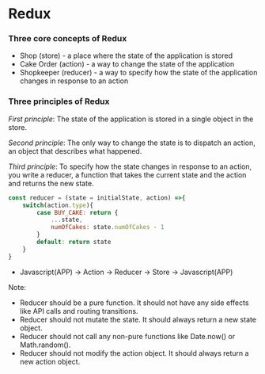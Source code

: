 # Redux

### Three core concepts of Redux

- Shop (store) - a place where the state of the application is stored
- Cake Order (action) - a way to change the state of the application
- Shopkeeper (reducer) - a way to specify how the state of the application changes in response to an action

### Three principles of Redux

*First principle*: The state of the application is stored in a single object in the store.

*Second principle*: The only way to change the state is to dispatch an action, an object that describes what happened.

*Third principle*: To specify how the state changes in response to an action, you write a reducer, a function that takes the current state and the action and returns the new state.

```javascript
const reducer = (state = initialState, action) =>{
    switch(action.type){
        case BUY_CAKE: return {
            ...state,
            numOfCakes: state.numOfCakes - 1
        }
        default: return state
    }
}
```
- Javascript(APP) -> Action -> Reducer -> Store -> Javascript(APP)

Note:
- Reducer should be a pure function. It should not have any side effects like API calls and routing transitions.
- Reducer should not mutate the state. It should always return a new state object.
- Reducer should not call any non-pure functions like Date.now() or Math.random().
- Reducer should not modify the action object. It should always return a new action object.

